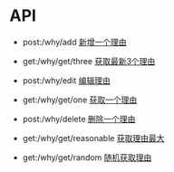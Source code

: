# API

- post:/why/add
[新增一个理由](http://localhost:1932/why/add)

- get:/why/get/three
[获取最新3个理由](http://localhost:1932/why/get/three)

- post:/why/edit
[编辑理由](http://localhost:1932/why/edit)

- get:/why/get/one
[获取一个理由](http://localhost:1932/why/get/one)

- post:/why/delete
[删除一个理由](http://localhost:1932/why/delete)

- get:/why/get/reasonable
[获取理由最大](http://localhost:1932/why/get/reasonable)

- get:/why/get/random
[随机获取理由](http://localhost:1932/why/get/random)
